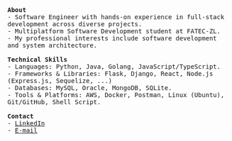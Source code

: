 <p>
  <samp>
    <strong>About</strong><br>
    - Software Engineer with hands-on experience in full-stack development across diverse projects.<br>
    - Multiplatform Software Development student at FATEC-ZL.<br>
    - My professional interests include software development and system architecture.
    <br>
    <br>
    <strong>Technical Skills</strong><br>
    - Languages: Python, Java, Golang, JavaScript/TypeScript.<br>
    - Frameworks & Libraries: Flask, Django, React, Node.js (Express.js, Sequelize, ...)<br>
    - Databases: MySQL, Oracle, MongoDB, SQLite.<br>
    - Tools & Platforms: AWS, Docker, Postman, Linux (Ubuntu), Git/GitHub, Shell Script.<br>
    <br>
    <strong>Contact</strong><br>
    - <a href="https://www.linkedin.com/in/abraaosvs/" target="_blank">LinkedIn</a><br>
    - <a href="mailto:abraaosantos.contato@hotmail.com" target="_blank">E-mail</a>
  </samp>
</p>


